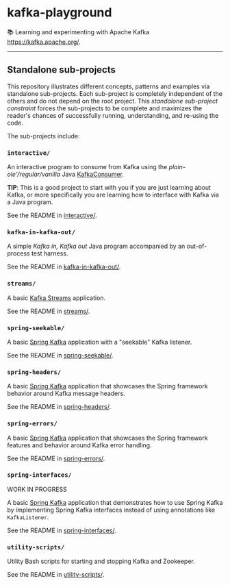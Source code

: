# kafka-playground

📚 Learning and experimenting with Apache Kafka <https://kafka.apache.org/>.

---

## Standalone sub-projects

This repository illustrates different concepts, patterns and examples via standalone sub-projects. Each sub-project is
completely independent of the others and do not depend on the root project. This _standalone sub-project constraint_
forces the sub-projects to be complete and maximizes the reader's chances of successfully running, understanding, and
re-using the code.

The sub-projects include:

### `interactive/`

An interactive program to consume from Kafka using the _plain-ole'/regular/vanilla_ Java [KafkaConsumer](https://github.com/apache/kafka/tree/40b0033eedf823d3bd3c6781cfd871a949c5827e/clients/src/main/java/org/apache/kafka/clients/consumer).

**TIP**: This is a good project to start with you if you are just learning about Kafka, or more specifically you are
learning how to interface with Kafka via a Java program.

See the README in [interactive/](interactive/). 

### `kafka-in-kafka-out/`

A simple *Kafka in, Kafka out* Java program accompanied by an out-of-process test harness.

See the README in [kafka-in-kafka-out/](kafka-in-kafka-out/).

### `streams/`

A basic [Kafka Streams](https://kafka.apache.org/documentation/streams/) application.

See the README in [streams/](streams/).

### `spring-seekable/`

A basic [Spring Kafka](https://spring.io/projects/spring-kafka) application with a "seekable" Kafka listener.

See the README in [spring-seekable/](spring-seekable/).

### `spring-headers/`

A basic [Spring Kafka](https://spring.io/projects/spring-kafka) application that showcases the Spring framework behavior
around Kafka message headers.

See the README in [spring-headers/](spring-headers/).

### `spring-errors/`

A basic [Spring Kafka](https://spring.io/projects/spring-kafka) application that showcases the Spring framework features
and behavior around Kafka error handling.

See the README in [spring-errors/](spring-errors/).

### `spring-interfaces/`

WORK IN PROGRESS

A basic [Spring Kafka](https://spring.io/projects/spring-kafka) application that demonstrates how to use Spring Kafka
by implementing Spring Kafka interfaces instead of using annotations like `KafkaListener`.

See the README in [spring-interfaces/](spring-interfaces/).

### `utility-scripts/`

Utility Bash scripts for starting and stopping Kafka and Zookeeper.

See the README in [utility-scripts/](utility-scripts/).
